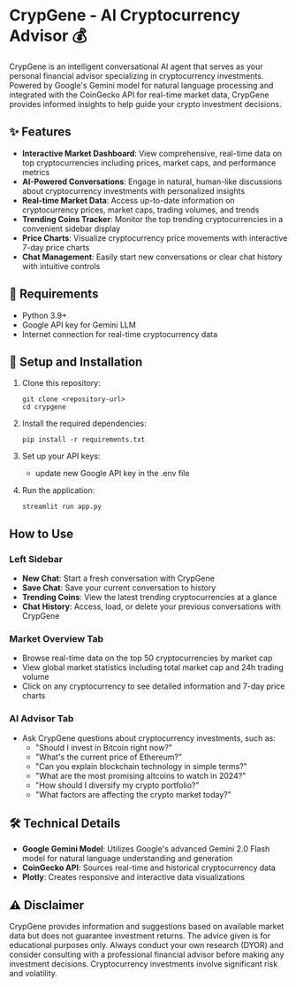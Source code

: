 # CrypGene - AI Cryptocurrency Advisor 💰

CrypGene is an intelligent conversational AI agent that serves as your personal financial advisor specializing in cryptocurrency investments. Powered by Google's Gemini model for natural language processing and integrated with the CoinGecko API for real-time market data, CrypGene provides informed insights to help guide your crypto investment decisions.

## ✨ Features

- **Interactive Market Dashboard**: View comprehensive, real-time data on top cryptocurrencies including prices, market caps, and performance metrics
- **AI-Powered Conversations**: Engage in natural, human-like discussions about cryptocurrency investments with personalized insights
- **Real-time Market Data**: Access up-to-date information on cryptocurrency prices, market caps, trading volumes, and trends
- **Trending Coins Tracker**: Monitor the top trending cryptocurrencies in a convenient sidebar display
- **Price Charts**: Visualize cryptocurrency price movements with interactive 7-day price charts
- **Chat Management**: Easily start new conversations or clear chat history with intuitive controls

## 🔧 Requirements

- Python 3.9+
- Google API key for Gemini LLM
- Internet connection for real-time cryptocurrency data

## 🚀 Setup and Installation

1. Clone this repository:
   ```
   git clone <repository-url>
   cd crypgene
   ```

2. Install the required dependencies:
   ```
   pip install -r requirements.txt
   ```

3. Set up your API keys:
   - update new Google API key in the .env file    

4. Run the application:
   ```
   streamlit run app.py
   ```

## How to Use

### Left Sidebar
- **New Chat**: Start a fresh conversation with CrypGene
- **Save Chat**: Save your current conversation to history
- **Trending Coins**: View the latest trending cryptocurrencies at a glance
- **Chat History**: Access, load, or delete your previous conversations with CrypGene

### Market Overview Tab
- Browse real-time data on the top 50 cryptocurrencies by market cap
- View global market statistics including total market cap and 24h trading volume
- Click on any cryptocurrency to see detailed information and 7-day price charts

### AI Advisor Tab
- Ask CrypGene questions about cryptocurrency investments, such as:
   - "Should I invest in Bitcoin right now?"
   - "What's the current price of Ethereum?"
   - "Can you explain blockchain technology in simple terms?"
   - "What are the most promising altcoins to watch in 2024?"
   - "How should I diversify my crypto portfolio?"
   - "What factors are affecting the crypto market today?"

## 🛠️ Technical Details

- **Google Gemini Model**: Utilizes Google's advanced Gemini 2.0 Flash model for natural language understanding and generation
- **CoinGecko API**: Sources real-time and historical cryptocurrency data
- **Plotly**: Creates responsive and interactive data visualizations

## ⚠️ Disclaimer

CrypGene provides information and suggestions based on available market data but does not guarantee investment returns. The advice given is for educational purposes only. Always conduct your own research (DYOR) and consider consulting with a professional financial advisor before making any investment decisions. Cryptocurrency investments involve significant risk and volatility.
